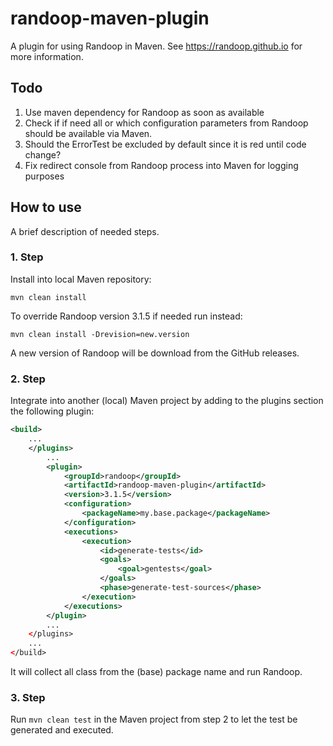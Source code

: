 # randoop-maven-plugin
A plugin for using Randoop in Maven. See https://randoop.github.io for more information.

## Todo
1. Use maven dependency for Randoop as soon as available
1. Check if if need all or which configuration parameters from Randoop should be available via 
Maven.
1. Should the ErrorTest be excluded by default since it is red until code change?
1. Fix redirect console from Randoop process into Maven for logging purposes

## How to use

A brief description of needed steps.

### 1. Step
Install into local Maven repository:
```
mvn clean install
```
To override Randoop version 3.1.5 if needed run instead:
```
mvn clean install -Drevision=new.version
```
A new version of Randoop will be download from the GitHub releases.

### 2. Step
Integrate into another (local) Maven project by adding to the plugins section the following 
plugin:
 
```xml
<build>
    ...
    </plugins>
        ...
        <plugin>
            <groupId>randoop</groupId>
            <artifactId>randoop-maven-plugin</artifactId>
            <version>3.1.5</version>
            <configuration>
                <packageName>my.base.package</packageName>
            </configuration>
            <executions>
                <execution>
                    <id>generate-tests</id>
                    <goals>
                        <goal>gentests</goal>
                    </goals>
                    <phase>generate-test-sources</phase>
                </execution>
            </executions>
        </plugin>
        ...
    </plugins>
    ...
</build>
```
It will collect all class from the (base) package name and run Randoop.

### 3. Step
Run `mvn clean test` in the Maven project from step 2 to let the test be generated and executed.